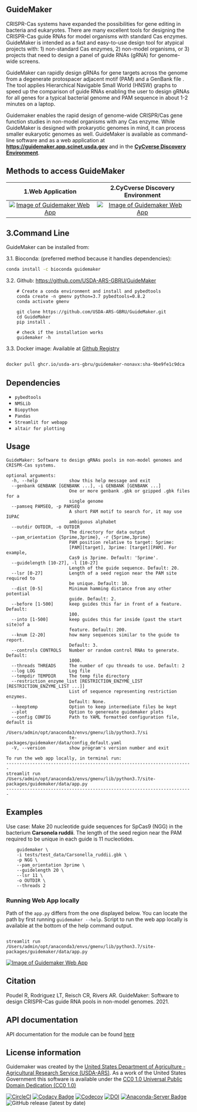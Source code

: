 ## GuideMaker
CRISPR-Cas systems have expanded the possibilities for gene editing in bacteria and eukaryotes. There are many excellent tools for designing the CRISPR-Cas guide RNAs for model organisms with standard Cas enzymes. GuideMaker is intended as a fast and easy-to-use design tool for atypical projects with: 1) non-standard Cas enzymes, 2) non-model organisms, or 3) projects that need to design a panel of guide RNAs (gRNA) for genome-wide screens.

GuideMaker can rapidly design gRNAs for gene targets across the genome from a degenerate protospacer adjacent motif (PAM) and a GenBank file . The tool applies Hierarchical Navigable Small World (HNSW) graphs to speed up the comparison of guide RNAs enabling the user to design gRNAs for all genes for a typical bacterial genome and PAM sequence in about 1-2 minutes on a laptop.

Guidemaker enables the rapid design of genome-wide CRISPR/Cas gene function studies in non-model organisms with any Cas enzyme. While GuideMaker is designed with prokaryotic genomes in mind, it can process smaller eukaryotic genomes as well. GuideMaker is available as command-line software and as a web application at **https://guidemaker.app.scinet.usda.gov** and in the **[CyCverse Discovery Environment](https://cyverse.org/discovery-environment)**.

## Methods to access GuideMaker


1.Web Application          |  2.CyCverse Discovery Environment
:-------------------------:|:-------------------------:
[![Image of Guidemaker Web App](https://github.com/USDA-ARS-GBRU/GuideMaker/blob/main/misc/%20scinet.png)](https://guidemaker.app.scinet.usda.gov)|[![Image of Guidemaker Web App](https://github.com/USDA-ARS-GBRU/GuideMaker/blob/main/misc/cyverse.png)](https://cyverse.org/discovery-environment)

## 3.Command Line

GuideMaker can be installed from:

3.1. Bioconda: (preferred method because it handles dependencies):

```bash
conda install -c bioconda guidemaker

```

3.2. Github: https://github.com/USDA-ARS-GBRU/GuideMaker

```{bash}
    # Create a conda environment and install and pybedtools
    conda create -n gmenv python=3.7 pybedtools=0.8.2
    conda activate gmenv

    git clone https://github.com/USDA-ARS-GBRU/GuideMaker.git
    cd GuideMaker
    pip install .

    # check if the installation works
    guidemaker -h
```

3.3. Docker image: Available at [Github Registry](https://github.com/orgs/USDA-ARS-GBRU/packages?repo_name=GuideMaker)

```bash

docker pull ghcr.io/usda-ars-gbru/guidemaker-nonavx:sha-9be9fe1c9dca

```


## Dependencies

*   ``pybedtools``
*   ``NMSLib``
*   ``Biopython``
*   ``Pandas``
*   ``Streamlit for webapp``
*   ``altair for plotting``



## Usage

```{bash}
GuideMaker: Software to design gRNAs pools in non-model genomes and CRISPR-Cas systems.

optional arguments:
  -h, --help            show this help message and exit
  --genbank GENBANK [GENBANK ...], -i GENBANK [GENBANK ...]
                        One or more genbank .gbk or gzipped .gbk files for a
                        single genome
  --pamseq PAMSEQ, -p PAMSEQ
                        A short PAM motif to search for, it may use IUPAC
                        ambiguous alphabet
  --outdir OUTDIR, -o OUTDIR
                        The directory for data output
  --pam_orientation {5prime,3prime}, -r {5prime,3prime}
                        PAM position relative to target: 5prime:
                        [PAM][target], 3prime: [target][PAM]. For example,
                        Cas9 is 3prime. Default: '5prime'.
  --guidelength [10-27], -l [10-27]
                        Length of the guide sequence. Default: 20.
  --lsr [0-27]          Length of a seed region near the PAM site required to
                        be unique. Default: 10.
  --dist [0-5]          Minimum hamming distance from any other potential
                        guide. Default: 2.
  --before [1-500]      keep guides this far in front of a feature. Default:
                        100.
  --into [1-500]        keep guides this far inside (past the start site)of a
                        feature. Default: 200.
  --knum [2-20]         how many sequences similar to the guide to report.
                        Default: 3.
  --controls CONTROLS   Number or random control RNAs to generate. Default:
                        1000.
  --threads THREADS     The number of cpu threads to use. Default: 2
  --log LOG             Log file
  --tempdir TEMPDIR     The temp file directory
  --restriction_enzyme_list [RESTRICTION_ENZYME_LIST [RESTRICTION_ENZYME_LIST ...]]
                        List of sequence representing restriction enzymes.
                        Default: None.
  --keeptemp            Option to keep intermediate files be kept
  --plot                Option to genereate guidemaker plots
  --config CONFIG       Path to YAML formatted configuration file, default is 
                        /Users/admin/opt/anaconda3/envs/gmenv/lib/python3.7/si
                        te-packages/guidemaker/data/config_default.yaml
  -V, --version         show program's version number and exit

To run the web app locally, in terminal run:
-----------------------------------------------------------------------
streamlit run /Users/admin/opt/anaconda3/envs/gmenv/lib/python3.7/site-
packages/guidemaker/data/app.py
-----------------------------------------------------------------------

```

## Examples

Use case: Make 20 nucleotide guide sequences for SpCas9 (NGG) in the bacterium
__Carsonela ruddii__. The length of the seed region near the PAM required to be
unique in each guide is 11 nucleotides.

```{bash}
    guidemaker \
    -i tests/test_data/Carsonella_ruddii.gbk \
    -p NGG \
    --pam_orientation 3prime \
    --guidelength 20 \
    --lsr 11 \
    -o OUTDIR \
    --threads 2

```

### Running Web App locally

Path of the `app.py` differs from the one displayed below. You can locate the path by first running `guidemaker --help`. Script to run the web app locally is available at the bottom of the help command output. 

```{bash}

streamlit run /Users/admin/opt/anaconda3/envs/gmenv/lib/python3.7/site-packages/guidemaker/data/app.py

```

[![Image of Guidemaker Web App](https://raw.githubusercontent.com/USDA-ARS-GBRU/GuideMaker/main/guidemaker/data/GuideMakerApp.png)](https://guidemaker.org)

## Citation
Poudel R, Rodriguez LT, Reisch CR, Rivers AR. GuideMaker: Software to design CRISPR-Cas guide RNA pools in non-model genomes. 2021.

## API documentation

API documentation for the module can be found [here](https://guidemaker.org/html/guidemaker/index.html)

## License information
Guidemaker was created by the [United States Department of Agriculture - Agricultural Research Service 
(USDA-ARS)](https://www.ars.usda.gov/). As a work of the United States Government this software is available under 
the [CC0 1.0 Universal Public Domain Dedication (CC0 1.0)](https://creativecommons.org/publicdomain/zero/1.0)


[![CircleCI](https://img.shields.io/circleci/build/github/USDA-ARS-GBRU/GuideMaker?logo=CircleCi&token=802d114b3ec676d153b4b9fa6a781f9345756fc9)](https://app.circleci.com/pipelines/github/USDA-ARS-GBRU/GuideMaker)
[![Codacy Badge](https://app.codacy.com/project/badge/Grade/0f49664d414e44159c1f195474027eae)](https://www.codacy.com/gh/USDA-ARS-GBRU/GuideMaker/dashboard?utm_source=github.com&amp;utm_medium=referral&amp;utm_content=USDA-ARS-GBRU/GuideMaker&amp;utm_campaign=Badge_Grade)
[![Codecov](https://img.shields.io/codecov/c/github/USDA-ARS-GBRU/GuideMaker?logo=codecov)](https://app.codecov.io/gh/USDA-ARS-GBRU/GuideMaker)
[![DOI](https://zenodo.org/badge/217529920.svg)](https://zenodo.org/badge/latestdoi/217529920)
[![Anaconda-Server Badge](https://anaconda.org/bioconda/guidemaker/badges/downloads.svg)](https://anaconda.org/bioconda/guidemaker)
![GitHub release (latest by date)](https://img.shields.io/github/v/release/USDA-ARS-GBRU/GuideMaker?style=social)
